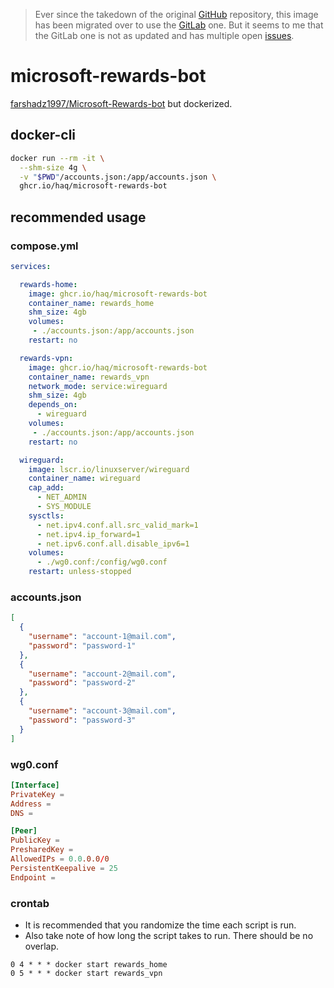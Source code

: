 > Ever since the takedown of the original [GitHub](https://github.com/farshadz1997/Microsoft-Rewards-bot) repository, this image has been migrated over to use the [GitLab](https://gitlab.com/farshadzargary1997/Microsoft-Rewards-bot) one. But it seems to me that the GitLab one is not as updated and has multiple open [issues](https://gitlab.com/farshadzargary1997/Microsoft-Rewards-bot/-/issues).

# microsoft-rewards-bot

[farshadz1997/Microsoft-Rewards-bot](https://gitlab.com/farshadzargary1997/Microsoft-Rewards-bot) but dockerized.

## docker-cli

```sh
docker run --rm -it \
  --shm-size 4g \
  -v "$PWD"/accounts.json:/app/accounts.json \
  ghcr.io/haq/microsoft-rewards-bot
```

## recommended usage

### compose.yml

```yml
services:

  rewards-home:
    image: ghcr.io/haq/microsoft-rewards-bot
    container_name: rewards_home
    shm_size: 4gb
    volumes:
     - ./accounts.json:/app/accounts.json
    restart: no

  rewards-vpn:
    image: ghcr.io/haq/microsoft-rewards-bot
    container_name: rewards_vpn
    network_mode: service:wireguard
    shm_size: 4gb
    depends_on:
      - wireguard
    volumes:
     - ./accounts.json:/app/accounts.json
    restart: no

  wireguard:
    image: lscr.io/linuxserver/wireguard
    container_name: wireguard
    cap_add:
      - NET_ADMIN
      - SYS_MODULE
    sysctls:
      - net.ipv4.conf.all.src_valid_mark=1
      - net.ipv4.ip_forward=1
      - net.ipv6.conf.all.disable_ipv6=1
    volumes:
      - ./wg0.conf:/config/wg0.conf
    restart: unless-stopped
```

### accounts.json

```json
[
  {
    "username": "account-1@mail.com",
    "password": "password-1"
  },
  {
    "username": "account-2@mail.com",
    "password": "password-2"
  },
  {
    "username": "account-3@mail.com",
    "password": "password-3"
  }
]
```

### wg0.conf

```conf
[Interface]
PrivateKey =
Address =
DNS =

[Peer]
PublicKey =
PresharedKey =
AllowedIPs = 0.0.0.0/0
PersistentKeepalive = 25
Endpoint =
```

### crontab

- It is recommended that you randomize the time each script is run.
- Also take note of how long the script takes to run. There should be no overlap.

```crontab
0 4 * * * docker start rewards_home
0 5 * * * docker start rewards_vpn
```

